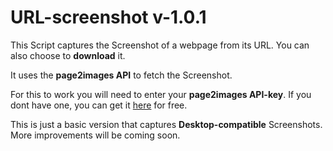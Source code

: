 # URL-screenshot v-1.0.1
This Script captures the Screenshot of a webpage from its URL.
You can also choose to **download** it.

It uses the **page2images API** to fetch the Screenshot.

For this to work you will need to enter your **page2images API-key**. 
If you dont have one, you can get it [here](http://www.page2images.com/sign_up) for free.

This is just a basic version that captures **Desktop-compatible** Screenshots. More improvements will be coming soon.
